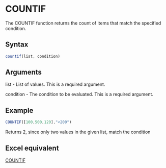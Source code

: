 # COUNTIF

The COUNTIF function returns the count of items that match the specified condition.

## Syntax

```javascript
countif(list, condition)
```

## Arguments

list - List of values. This is a required argument.

condition - The condition to be evaluated. This is a required argument.

## Example

```javascript
COUNTIF([100,500,120],"<200")
```

Returns 2, since only two values in the given list, match the condition

## Excel equivalent

[COUNTIF](https://support.microsoft.com/en-us/office/countif-function-e0de10c6-f885-4e71-abb4-1f464816df34)
